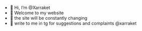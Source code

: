 - 👋 Hi, I’m @Xarraket
- 👀 Welcome to my website
- 🌱 the site will be constantly changing
- 💞️ write to me in tg for suggestions and complaints @xarraket
 

<!---
Xarraket/Xarraket is a ✨ special ✨ repository because its `README.md` (this file) appears on your GitHub profile.
You can click the Preview link to take a look at your changes.
--->
